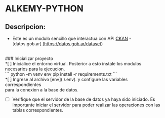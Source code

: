 # ALKEMY-PYTHON

## Descripcion:
* Este es un modulo sencillo que interactua con API [CKAN](http://docs.ckan.org/en/latest/api/) - [datos.gob.ar].(https://datos.gob.ar/dataset)
<br>
### Inicializar proyecto<br>
*[ ] Inicialice el entorno virtual. Posterior a esto instale los modulos necesarios para la ejecucion.
<br>
```
python -m venv env
pip install -r requirements.txt
```
<br>
*[ ] Ingrese al archivo [env](./.env). y configure las variables correspondientes<br>para la conexion a la base de datos.

*[ ] Verifique que el servidor de la base de datos ya haya sido iniciado. Es importante iniciar el servidor para poder realizar las operaciones con las tablas correspondientes.







